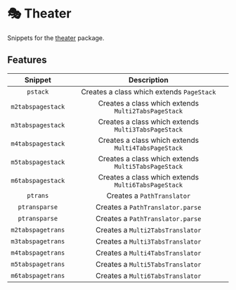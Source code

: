 # 🎭 Theater

Snippets for the [theater](https://github.com/lulupointu/theater) package.

## Features

|      Snippet      |                     Description                     |
| :---------------: | :-------------------------------------------------: |
|     `pstack`      |      Creates a class which extends `PageStack`      |
| `m2tabspagestack` | Creates a class which extends `Multi2TabsPageStack` |
| `m3tabspagestack` | Creates a class which extends `Multi3TabsPageStack` |
| `m4tabspagestack` | Creates a class which extends `Multi4TabsPageStack` |
| `m5tabspagestack` | Creates a class which extends `Multi5TabsPageStack` |
| `m6tabspagestack` | Creates a class which extends `Multi6TabsPageStack` |
|     `ptrans`      |             Creates a `PathTranslator`              |
|   `ptransparse`   |          Creates a `PathTranslator.parse`           |
|   `ptransparse`   |          Creates a `PathTranslator.parse`           |
| `m2tabspagetrans` |          Creates a `Multi2TabsTranslator`           |
| `m3tabspagetrans` |          Creates a `Multi3TabsTranslator`           |
| `m4tabspagetrans` |          Creates a `Multi4TabsTranslator`           |
| `m5tabspagetrans` |          Creates a `Multi5TabsTranslator`           |
| `m6tabspagetrans` |          Creates a `Multi6TabsTranslator`           |


